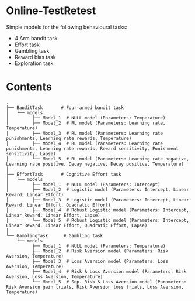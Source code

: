 # Online-TestRetest

Simple models for the following behavioural tasks:

 - 4 Arm bandit task
 - Effort task
 - Gambling task
 - Reward bias task 
 - Exploration task

# Contents

    .
    ├── BanditTask       # Four-armed bandit task
    │   └── models       
    │         ├── Model_1  # NULL model (Parameters: Temperature)
    │         ├── Model_2  # RL model (Parameters: Learning rate, Temperature)
    │         ├── Model_3  # RL model (Parameters: Learning rate punishments, Learning rate rewards, Temperature)
    │         ├── Model_4  # RL model (Parameters: Learning rate punishments, Learning rate rewards, Reward sensitivity, Punishment sensitivity, Lapse)
    │         └── Model_5  # RL model (Parameters: Learning rate negative, Learning rate positive, Decay negative, Decay positive, Temperature)
    │    
    ├── EffortTask       # Cognitive Effort task
    │   └── models       
    │         ├── Model_1  # NULL model (Parameters: Intercept)
    │         ├── Model_2  # Logistic model (Parameters: Intercept, Linear Reward, Linear Effort)
    │         ├── Model_3  # Logistic model (Parameters: Intercept, Linear Reward, Linear Effort, Quadratic Effort)
    │         ├── Model_4  # Robust Logistic model (Parameters: Intercept, Linear Reward, Linear Effort, Lapse)
    │         └── Model_5  # Robust Logistic model (Parameters: Intercept, Linear Reward, Linear Effort, Quadratic Effort, Lapse)
    │    
    └── GamblingTask      # Gambling task
        └── models       
              ├── Model_1  # NULL model (Parameters: Temperature)
              ├── Model_2  # Risk Aversion model (Parameters: Risk Aversion, Temperature)
              ├── Model_3  # Loss Aversion model (Parameters: Loss Aversion, Temperature)
              ├── Model_4  # Risk & Loss Aversion model (Parameters: Risk Aversion, Loss Aversion, Temperature)
              └── Model_5  # Sep. Risk & Loss Aversion model (Parameters: Risk Aversion gain trials, Risk Aversion loss trials, Loss Aversion, Temperature)

